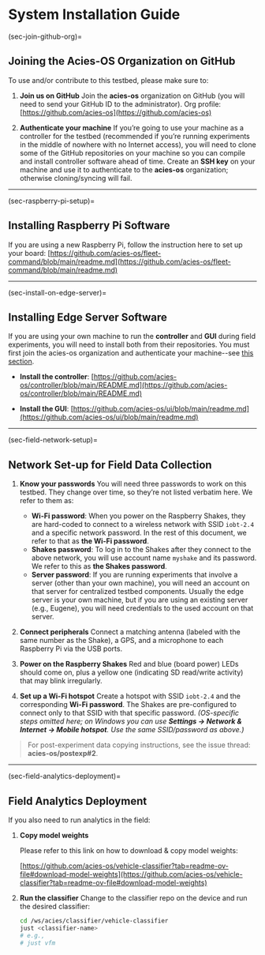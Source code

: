 # System Installation Guide

(sec-join-github-org)=

## Joining the Acies-OS Organization on GitHub

To use and/or contribute to this testbed, please make sure to:

1. **Join us on GitHub**
   Join the **acies-os** organization on GitHub (you will need to send your GitHub ID to the administrator).
   Org profile: [https://github.com/acies-os](https://github.com/acies-os)

2. **Authenticate your machine**
   If you’re going to use your machine as a controller for the testbed (recommended if you’re running experiments in the middle of nowhere with no Internet access), you will need to clone some of the GitHub repositories on your machine so you can compile and install controller software ahead of time.
   Create an **SSH key** on your machine and use it to authenticate to the **acies-os** organization; otherwise cloning/syncing will fail.

---

(sec-raspberry-pi-setup)=

## Installing Raspberry Pi Software

If you are using a new Raspberry Pi, follow the instruction here to set up your board:
[https://github.com/acies-os/fleet-command/blob/main/readme.md](https://github.com/acies-os/fleet-command/blob/main/readme.md)

---

(sec-install-on-edge-server)=

## Installing Edge Server Software

If you are using your own machine to run the **controller** and **GUI** during field experiments, you will need to install both from their repositories.
You must first join the acies-os organization and authenticate your machine--see [this section](#sec-join-github-org).

* **Install the controller**:
  [https://github.com/acies-os/controller/blob/main/README.md](https://github.com/acies-os/controller/blob/main/README.md)

* **Install the GUI**:
  [https://github.com/acies-os/ui/blob/main/readme.md](https://github.com/acies-os/ui/blob/main/readme.md)

---

(sec-field-network-setup)=

## Network Set-up for Field Data Collection

1. **Know your passwords**
   You will need three passwords to work on this testbed. They change over time, so they’re not listed verbatim here. We refer to them as:

   * **Wi-Fi password**: When you power on the Raspberry Shakes, they are hard-coded to connect to a wireless network with SSID `iobt-2.4` and a specific network password. In the rest of this document, we refer to that as **the Wi-Fi password**.
   * **Shakes password**: To log in to the Shakes after they connect to the above network, you will use account name `myshake` and its password. We refer to this as **the Shakes password**.
   * **Server password**: If you are running experiments that involve a server (other than your own machine), you will need an account on that server for centralized testbed components. Usually the edge server is your own machine, but if you are using an existing server (e.g., Eugene), you will need credentials to the used account on that server.

2. **Connect peripherals**
   Connect a matching antenna (labeled with the same number as the Shake), a GPS, and a microphone to each Raspberry Pi via the USB ports.

3. **Power on the Raspberry Shakes**
   Red and blue (board power) LEDs should come on, plus a yellow one (indicating SD read/write activity) that may blink irregularly.

4. **Set up a Wi-Fi hotspot**
   Create a hotspot with SSID `iobt-2.4` and the corresponding **Wi-Fi password**. The Shakes are pre-configured to connect only to that SSID with that specific password.
   *(OS-specific steps omitted here; on Windows you can use **Settings → Network & Internet → Mobile hotspot**. Use the same SSID/password as above.)*

> For post-experiment data copying instructions, see the issue thread: **acies-os/postexp#2**.

---

(sec-field-analytics-deployment)=

## Field Analytics Deployment

If you also need to run analytics in the field:

1. **Copy model weights**

    Please refer to this link on how to download & copy model weights:

    [https://github.com/acies-os/vehicle-classifier?tab=readme-ov-file#download-model-weights](https://github.com/acies-os/vehicle-classifier?tab=readme-ov-file#download-model-weights)

2. **Run the classifier**
   Change to the classifier repo on the device and run the desired classifier:

   ```bash
   cd /ws/acies/classifier/vehicle-classifier
   just <classifier-name>
   # e.g.,
   # just vfm
   ```

